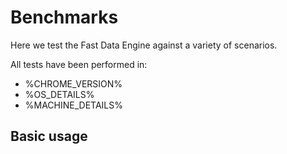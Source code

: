 

# Benchmarks

Here we test the Fast Data Engine against a variety of scenarios.

All tests have been performed in:

- %CHROME_VERSION%
- %OS_DETAILS%
- %MACHINE_DETAILS%


## Basic usage
